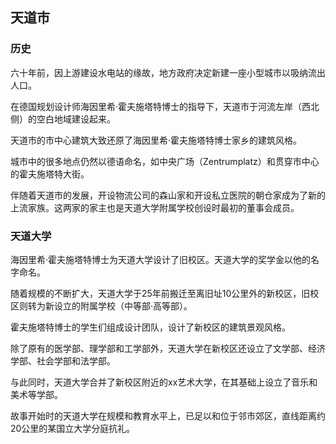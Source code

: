 ## 天道市

### 历史

六十年前，因上游建设水电站的缘故，地方政府决定新建一座小型城市以吸纳流出人口。

在德国规划设计师海因里希·霍夫施塔特博士的指导下，天道市于河流左岸（西北侧）的空白地域建设起来。

天道市的市中心建筑大致还原了海因里希·霍夫施塔特博士家乡的建筑风格。

城市中的很多地点仍然以德语命名，如中央广场（Zentrumplatz）和贯穿市中心的霍夫施塔特大街。

伴随着天道市的发展，开设物流公司的森山家和开设私立医院的朝仓家成为了新的上流家族。这两家的家主也是天道大学附属学校创设时最初的董事会成员。

### 天道大学

海因里希·霍夫施塔特博士为天道大学设计了旧校区。天道大学的奖学金以他的名字命名。

随着规模的不断扩大，天道大学于25年前搬迁至离旧址10公里外的新校区，旧校区则转为新设立的附属学校（中等部·高等部）。

霍夫施塔特博士的学生们组成设计团队，设计了新校区的建筑景观风格。

除了原有的医学部、理学部和工学部外，天道大学在新校区还设立了文学部、经济学部、社会学部和法学部。

与此同时，天道大学合并了新校区附近的xx艺术大学，在其基础上设立了音乐和美术等学部。

故事开始时的天道大学在规模和教育水平上，已足以和位于邻市郊区，直线距离约20公里的某国立大学分庭抗礼。
